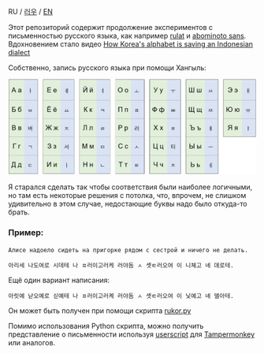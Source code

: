 RU / [러우](https://github.com/dobrosketchkun/rukor/blob/main/README_KR.md) / [EN](https://github.com/dobrosketchkun/rukor/blob/main/README_EN.md)


Этот репозиторий содержит продолжение экспериментов с письменностью русского языка, как например [rulat](https://github.com/dobrosketchkun/rulatwiki) и [abominoto sans](https://github.com/dobrosketchkun/Abominoto-Sans). Вдохновением стало видео [How Korea's alphabet is saving an Indonesian dialect](https://www.youtube.com/watch?v=0dtTBDEXVYY)

Собственно, запись русского языка при помощи Хангыль:

![alt text](table.jpg "Title")

Я старался сделать так чтобы соответствия были наиболее логичными, но там есть некоторые решения с потолка, что, впрочем, не слишком удивительно в этом случае, недостающие буквы надо было откуда-то брать.

### Пример:

```Алисе надоело сидеть на пригорке рядом с сестрой и ничего не делать. ```

```아리세 나도여로 시데테 나 ㅍ러이고러케 러야돔 ㅅ 솃ㅌ러오여 이 니쳬고 녜 뎨로테.```

Ещё один вариант написания:

```아릿예 낟오예로 싣예테 나 ㅍ러이고러켸 러야돔 ㅅ 솃ㅌ러오여 이 닟예고 녜 뎰아테.```

Он может быть получен при помощи скрипта [rukor.py](https://github.com/dobrosketchkun/rukor/blob/main/rukor.py)

Помимо использования Python скрипта, можно получить представление о письменности используя [userscript](https://github.com/dobrosketchkun/rukor/blob/main/tampermonkey_userscript_rukor.js) для [Tampermonkey](https://www.tampermonkey.net/) или аналогов.
